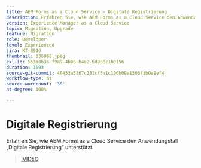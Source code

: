 ```yaml
---
title: AEM Forms as a Cloud Service – Digitale Registrierung
description: Erfahren Sie, wie AEM Forms as a Cloud Service den Anwendungsfall „Digitale Registrierung“ unterstützt.
version: Experience Manager as a Cloud Service
topic: Migration, Upgrade
feature: Migration
role: Developer
level: Experienced
jira: KT-8916
thumbnail: 336966.jpeg
exl-id: 553a0b3a-f9a9-4b05-b4e2-6d9c6c1b0156
duration: 1593
source-git-commit: 48433a5367c281cf5a1c106b08a1306f1b0e8ef4
workflow-type: ht
source-wordcount: '39'
ht-degree: 100%

---
```


# Digitale Registrierung

Erfahren Sie, wie AEM Forms as a Cloud Service den Anwendungsfall „Digitale Registrierung“ unterstützt.

>[!VIDEO](https://video.tv.adobe.com/v/336966?quality=12&learn=on)

